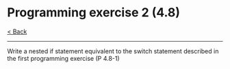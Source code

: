 # Programming exercise 2 (4.8)

[< Back](../README.md)

---

Write a nested if statement equivalent to the switch statement described in the first programming exercise (P 4.8-1)
